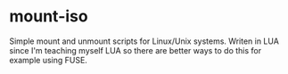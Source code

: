 # mount-iso
Simple mount and unmount scripts for Linux/Unix systems. Writen in LUA since I'm teaching myself LUA so there are better ways to do this for example using FUSE. 
